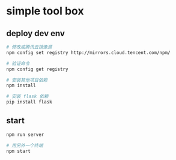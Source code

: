 # simple tool box
## deploy dev env

```bash
# 修改成腾讯云镜像源
npm config set registry http://mirrors.cloud.tencent.com/npm/

# 验证命令
npm config get registry

# 安装其他项目依赖
npm install

# 安装 flask 依赖
pip install flask

```

## start
```bash
npm run server

# 用另外一个终端
npm start
```